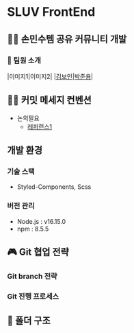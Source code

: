 # SLUV FrontEnd

## 🤰🏻 손민수템 공유 커뮤니티 개발
### 👻 팀원 소개
|이미지1|이미지2|
|[김보인](https://github.com/Boin-Kau)|[박준용](https://github.com/ezenjun)|


  
## 👐🏻 커밋 메세지 컨벤션
- 논의필요
  - [레퍼런스1](https://doublesprogramming.tistory.com/256)
  
## 개발 환경
### 기술 스택
- Styled-Components, Scss

### 버전 관리
- Node.js : v16.15.0
- npm : 8.5.5
  

## 🎮 Git 협업 전략
### Git branch 전략
### Git 진행 프로세스 
  
## 🎹 폴더 구조




